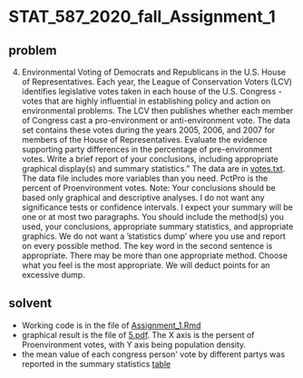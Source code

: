 # STAT_587_2020_fall_Assignment_1
## problem
4. Environmental Voting of Democrats and Republicans in the U.S. House of Representatives. Each year, the League of Conservation Voters (LCV) identifies legislative votes taken in each house of the U.S. Congress - votes that are highly influential in establishing policy and action on environmental problems. The LCV then publishes whether each member of Congress cast a pro-environment or anti-environment vote. The data set contains these votes during the years 2005, 2006, and 2007 for members of the House of Representatives. Evaluate the evidence supporting party differences in the percentage of pre-environment votes. Write a brief report of your conclusions, including appropriate graphical display(s) and summary statistics.” 
The data are in [votes.txt](https://raw.githubusercontent.com/Kakashi-sensei/STAT_587_2020_fall_Assignment_1/master/votes.txt). The data file includes more variables than you need. PctPro is the percent of Proenvironment votes. Note: Your conclusions should be based only graphical and descriptive analyses. I do not want any significance tests or confidence intervals. 
I expect your summary will be one or at most two paragraphs. You should include the method(s) you used, your conclusions, appropriate summary statistics, and appropriate graphics. We do not want a ’statistics dump’ where you use and report on every possible method. The key word in the second sentence is appropriate. There may be more than one appropriate method. Choose what you feel is the most appropriate. We will deduct points for an excessive dump.
## solvent
*  Working code is in the file of [Assignment_1.Rmd](https://raw.githubusercontent.com/Kakashi-sensei/STAT_587_2020_fall_Assignment_1/master/Assignment_1.Rmd)
*  graphical result is the file of [5.pdf](https://github.com/Kakashi-sensei/STAT_587_2020_fall_Assignment_1/blob/master/5.pdf). The X axis is the persent of Proenvironment votes, with Y axis being population density.
*  the mean value of each congress person' vote by different partys was reported in the summary statistics [table](https://github.com/Kakashi-sensei/STAT_587_2020_fall_Assignment_1/blob/master/des.csv)
